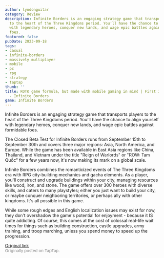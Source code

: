 ```yaml
---
author: lyndonguitar
category: Review
description: Infinite Borders is an engaging strategy game that transports players
  to the heart of the Three Kingdoms period. You'll have the chance to align yourself
  with legendary heroes, conquer new lands, and wage epic battles against formidable
  foes.
featured: false
pubDate: 2023-09-18
tags:
- casual
- infinite-borders
- massively multiplayer
- mobile
- pc
- rpg
- strategy
- taptap
thumb: ''
title: ROTK game formula, but made with mobile gaming in mind | First Impressions
  - Infinite Borders
game: Infinite Borders
---
```

Infinite Borders is an engaging strategy game that transports players to the heart of the Three Kingdoms period. You'll have the chance to align yourself with legendary heroes, conquer new lands, and wage epic battles against formidable foes.

The Closed Beta Test for Infinite Borders runs from September 15th to September 30th and covers three major regions: Asia, North America, and Europe. While the game has been available in East Asia regions like China, Thailand, and Vietnam under the title "Reign of Warlords" or "ROW: Tam Quốc" for a few years now, it's now making its mark on a global scale.

Infinite Borders combines the romanticized events of The Three Kingdoms era with RPG city-building mechanics and gacha elements. As a player, you'll construct and upgrade buildings within your city, managing resources like wood, iron, and stone. The game offers over 300 heroes with diverse skills, and caters to many playstyles; either you just want to build your city, or maybe conquer neighboring territories, or perhaps ally with other kingdoms. It's all possible in this game.

While some rough edges and English localization issues may exist for now, they don't overshadow the game's potential for enjoyment - because it IS quite addicting. Of course, this comes at the cost of colossal real-life wait times for things such as building construction, castle upgrades, army training, and troop marching, unless you spend money to speed up the progression.

[Original link](https://www.taptap.io/post/6312501)<br><span style="font-size: 0.95em; color: #888;">Originally posted on TapTap.</span>